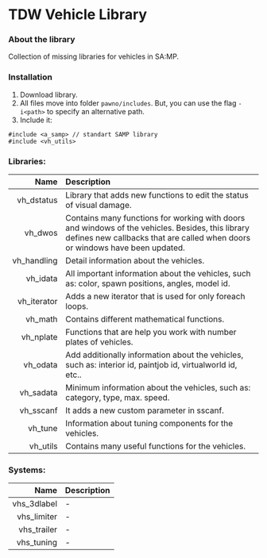 # TDW Vehicle Library

### About the library
Collection of missing libraries for vehicles in SA:MP.

### Installation
1. Download library.
2. All files move into folder `pawno/includes`. But, you can use the flag `-i<path>` to specify an alternative path.
3. Include it:
```PAWN
#include <a_samp> // standart SAMP library
#include <vh_utils>
```

### Libraries:
| Name        | Description |
|------------:|:------------|
| vh_dstatus  | Library that adds new functions to edit the status of visual damage. |
| vh_dwos     | Contains many functions for working with doors and windows of the vehicles. Besides, this library defines new callbacks that are called when doors or windows have been updated. |
| vh_handling | Detail information about the vehicles. |
| vh_idata    | All important information about the vehicles, such as: color, spawn positions, angles, model id. |
| vh_iterator | Adds a new iterator that is used for only foreach loops. |
| vh_math     | Contains different mathematical functions. |
| vh_nplate   | Functions that are help you work with number plates of vehicles. |
| vh_odata    | Add additionally information about the vehicles, such as: interior id, paintjob id, virtualworld id, etc.. |
| vh_sadata   | Minimum information about the vehicles, such as: category, type, max. speed. |
| vh_sscanf   | It adds a new custom parameter in sscanf. |
| vh_tune     | Information about tuning components for the vehicles. |
| vh_utils    | Contains many useful functions for the vehicles. |

### Systems:
| Name | Description |
|-----:|:------------|
| vhs_3dlabel | - |
| vhs_limiter | - |
| vhs_trailer | - |
| vhs_tuning | - |
